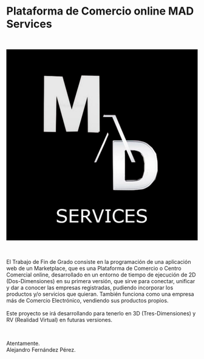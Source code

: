 # Plataforma de Comercio online MAD Services

<br>

![](madservicesReadmePicture.png)

<br>

El Trabajo de Fin de Grado consiste en la programación de una aplicación web de un Marketplace, que es una Plataforma de Comercio o Centro Comercial online, desarrollado en un entorno de tiempo de ejecución de 2D (Dos-Dimensiones) en su primera versión, que sirve para conectar, unificar y dar a conocer las empresas registradas, pudiendo incorporar los productos y/o servicios que quieran. También funciona como una empresa más de Comercio Electrónico, vendiendo sus productos propios.
<br>
<br>
Este proyecto se irá desarrollando para tenerlo en 3D (Tres-Dimensiones) y RV (Realidad Virtual) en futuras versiones.

<br>

Atentamente.
<br>
Alejandro Fernández Pérez.
